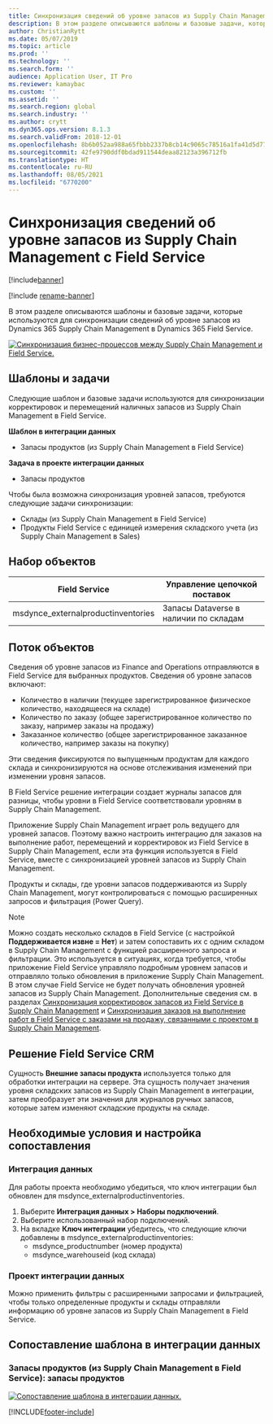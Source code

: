 ```yaml
---
title: Синхронизация сведений об уровне запасов из Supply Chain Management с Field Service
description: В этом разделе описываются шаблоны и базовые задачи, которые используются для синхронизации сведений об уровне запасов из Dynamics 365 Supply Chain Management в Dynamics 365 Field Service.
author: ChristianRytt
ms.date: 05/07/2019
ms.topic: article
ms.prod: ''
ms.technology: ''
ms.search.form: ''
audience: Application User, IT Pro
ms.reviewer: kamaybac
ms.custom: ''
ms.assetid: ''
ms.search.region: global
ms.search.industry: ''
ms.author: crytt
ms.dyn365.ops.version: 8.1.3
ms.search.validFrom: 2018-12-01
ms.openlocfilehash: 8b6b052aa988a65fbbb2337b8cb14c9065c78516a1fa41d5d77ef9463d54bc7c
ms.sourcegitcommit: 42fe9790ddf0bdad911544deaa82123a396712fb
ms.translationtype: HT
ms.contentlocale: ru-RU
ms.lasthandoff: 08/05/2021
ms.locfileid: "6770200"
---
```

# <a name="synchronize-inventory-level-information-from-supply-chain-management-to-field-service"></a>Синхронизация сведений об уровне запасов из Supply Chain Management с Field Service 

[!include[banner](../includes/banner.md)]

[!include [rename-banner](~/includes/cc-data-platform-banner.md)]

В этом разделе описываются шаблоны и базовые задачи, которые используются для синхронизации сведений об уровне запасов из Dynamics 365 Supply Chain Management в Dynamics 365 Field Service.

[![Синхронизация бизнес-процессов между Supply Chain Management и Field Service.](./media/FSOnHandOW.png)](./media/FSOnHandOW.png)

## <a name="templates-and-tasks"></a>Шаблоны и задачи
Следующие шаблон и базовые задачи используются для синхронизации корректировок и перемещений наличных запасов из Supply Chain Management в Field Service.

**Шаблон в интеграции данных**
- Запасы продуктов (из Supply Chain Management в Field Service)
  
**Задача в проекте интеграции данных**
- Запасы продуктов

Чтобы была возможна синхронизация уровней запасов, требуются следующие задачи синхронизации:
- Склады (из Supply Chain Management в Field Service) 
- Продукты Field Service с единицей измерения складского учета (из Supply Chain Management в Sales) 

## <a name="entity-set"></a>Набор объектов

| Field Service                      | Управление цепочкой поставок                |
|------------------------------------|----------------------------------------|
| msdynce_externalproductinventories | Запасы Dataverse в наличии по складам     |

## <a name="entity-flow"></a>Поток объектов
Сведения об уровне запасов из Finance and Operations отправляются в Field Service для выбранных продуктов. Сведения об уровне запасов включают: 
- Количество в наличии (текущее зарегистрированное физическое количество, находящееся на складе)
- Количество по заказу (общее зарегистрированное количество по заказу, например заказы на продажу)
- Заказанное количество (общее зарегистрированное заказанное количество, например заказы на покупку)

Эти сведения фиксируются по выпущенным продуктам для каждого склада и синхронизируются на основе отслеживания изменений при изменении уровня запасов.

В Field Service решение интеграции создает журналы запасов для разницы, чтобы уровни в Field Service соответствовали уровням в Supply Chain Management.

Приложение Supply Chain Management играет роль ведущего для уровней запасов. Поэтому важно настроить интеграцию для заказов на выполнение работ, перемещений и корректировок из Field Service в Supply Chain Management, если эта функция используется в Field Service, вместе с синхронизацией уровней запасов из Supply Chain Management.

Продукты и склады, где уровни запасов поддерживаются из Supply Chain Management, могут контролироваться с помощью расширенных запросов и фильтрация (Power Query).

> [!NOTE]
> Можно создать несколько складов в Field Service (с настройкой **Поддерживается извне = Нет**) и затем сопоставить их с одним складом в Supply Chain Management с функцией расширенного запроса и фильтрации. Это используется в ситуациях, когда требуется, чтобы приложение Field Service управляло подробным уровнем запасов и отправляло только обновления в приложение Supply Chain Management. В этом случае Field Service не будет получать обновления уровней запасов из Supply Chain Management. Дополнительные сведения см. в разделах [Синхронизация корректировок запасов из Field Service в Supply Chain Management](/dynamics365/unified-operations/supply-chain/sales-marketing/synchronize-inventory-adjustments) и [Синхронизация заказов на выполнение работ в Field Service с заказами на продажу, связанными с проектом в Supply Chain Management](/dynamics365/unified-operations/supply-chain/sales-marketing/field-service-work-order).

## <a name="field-service-crm-solution"></a>Решение Field Service CRM
Сущность **Внешние запасы продукта** используется только для обработки интеграции на сервере. Эта сущность получает значения уровня складских запасов из Supply Chain Management в интеграции, затем преобразует эти значения для журналов ручных запасов, которые затем изменяют складские продукты на складе.

## <a name="prerequisites-and-mapping-setup"></a>Необходимые условия и настройка сопоставления

### <a name="data-integration"></a>Интеграция данных
Для работы проекта необходимо убедиться, что ключ интеграции был обновлен для msdynce_externalproductinventories.
1.  Выберите **Интеграция данных > Наборы подключений**.
2.  Выберите использованный набор подключений.
3.  На вкладке **Ключ интеграции** убедитесь, что следующие ключи добавлены в msdynce_externalproductinventories:
      - msdynce_productnumber (номер продукта)
      - msdynce_warehouseid (код склада)
      
### <a name="data-integration-project"></a>Проект интеграции данных
Можно применить фильтры с расширенными запросами и фильтрацией, чтобы только определенные продукты и склады отправляли информацию об уровне запасов из Supply Chain Management в Field Service.

## <a name="template-mapping-in-data-integration"></a>Сопоставление шаблона в интеграции данных

### <a name="product-inventory-supply-chain-management-to-field-service-product-inventory"></a>Запасы продуктов (из Supply Chain Management в Field Service): запасы продуктов

[![Сопоставление шаблона в интеграции данных.](./media/FSinventoryLevel1.png)](./media/FSinventoryLevel1.png)


[!INCLUDE[footer-include](../../includes/footer-banner.md)]
